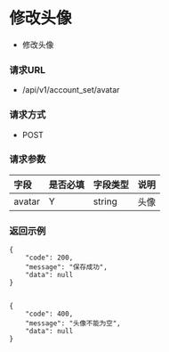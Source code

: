 # 修改头像

* 修改头像

### 请求URL

* /api/v1/account_set/avatar

### 请求方式
* POST
### 请求参数

| 字段     | 是否必填 | 字段类型   | 说明 |
|:-------|:-----|:-------|:---|
| avatar | Y    | string | 头像 |

### 返回示例

```
{
    "code": 200,
    "message": "保存成功",
    "data": null
}


{
    "code": 400,
    "message": "头像不能为空",
    "data": null
}
```
